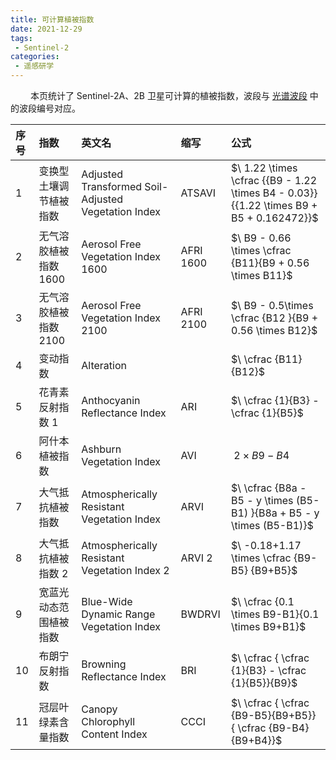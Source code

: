 ```yaml
---
title: 可计算植被指数
date: 2021-12-29
tags:
 - Sentinel-2
categories:
 - 遥感研学
---
```


&emsp;&emsp; 本页统计了 Sentinel-2A、2B 卫星可计算的植被指数，波段与 [光谱波段](2.S2-Spectrum.html) 中的波段编号对应。

<!-- more -->

|序号 |指数 |英文名 |缩写 |公式 |
|:---| :--- | :--- | :--- | :--- |
|1| 变换型土壤调节植被指数 | Adjusted Transformed Soil-Adjusted Vegetation Index | ATSAVI | $\ 1.22 \times  \cfrac {{B9 - 1.22 \times B4 - 0.03}}{{1.22 \times B9 + B5 + 0.162472}}$ |
|2|无气溶胶植被指数 1600|Aerosol Free Vegetation Index 1600| AFRI 1600|$\ B9 - 0.66 \times \cfrac {B11}{B9 + 0.56 \times B11}$ |
|3|无气溶胶植被指数 2100|Aerosol Free Vegetation Index 2100|AFRI 2100|$\  B9 - 0.5\times \cfrac {B12 }{B9 + 0.56 \times B12}$|
|4|变动指数|Alteration||$\ \cfrac {B11}{B12}$|
|5|花青素反射指数 1|Anthocyanin Reflectance Index|ARI|$\ \cfrac {1}{B3} - \cfrac {1}{B5}$|
|6|阿什本植被指数|Ashburn Vegetation Index|AVI|$\ 2 \times B9 -B4$|
|7|大气抵抗植被指数| Atmospherically Resistant Vegetation Index|ARVI|$\ \cfrac {B8a - B5 - y \times (B5-B1) }{B8a + B5 - y \times (B5-B1)}$|
|8|大气抵抗植被指数 2 |Atmospherically Resistant Vegetation Index 2|ARVI 2|$\ -0.18+1.17 \times \cfrac {B9-B5} {B9+B5}$|
|9|宽蓝光动态范围植被指数  |Blue-Wide Dynamic Range Vegetation Index|BWDRVI|$\ \cfrac {0.1 \times B9-B1}{0.1 \times B9+B1}$|
|10|布朗宁反射指数 |Browning Reflectance Index|BRI|$\ \cfrac { \cfrac {1}{B3} - \cfrac {1}{B5}}{B9}$|
|11|冠层叶绿素含量指数|Canopy Chlorophyll Content Index|CCCI|$\ \cfrac { \cfrac {B9-B5}{B9+B5}} { \cfrac {B9-B4}{B9+B4}}$|





